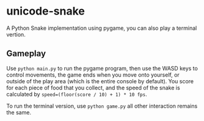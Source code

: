 # unicode-snake
A Python Snake implementation using pygame, you can also play a terminal vertion.

## Gameplay
Use `python main.py` to run the pygame program, then use the WASD keys to control movements, the game ends when you move onto yourself, or outside of the play area (which is the entire console by default). You score for each piece of food that you collect, and the speed of the snake is calculated by `speed=(floor(score / 10) + 1) * 10 fps`.

To run the terminal version, use `python game.py` all other interaction remains the same.
